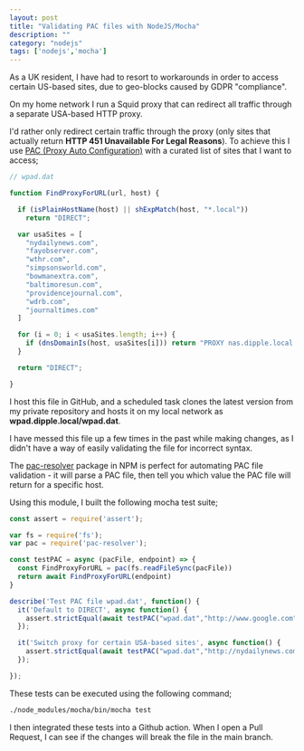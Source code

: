 ```yaml
---
layout: post
title: "Validating PAC files with NodeJS/Mocha"
description: ""
category: "nodejs"
tags: ['nodejs','mocha']
---
```


As a UK resident, I have had to resort to workarounds in order to access certain US-based sites, due to geo-blocks caused by GDPR "compliance".

On my home network I run a Squid proxy that can redirect all traffic through a separate USA-based HTTP proxy.

I'd rather only redirect certain traffic through the proxy (only sites that actually return **HTTP 451 Unavailable For Legal Reasons**). To achieve this I use [PAC (Proxy Auto Configuration)](https://en.wikipedia.org/wiki/Proxy_auto-config) with a curated list of sites that I want to access;

```javascript
// wpad.dat

function FindProxyForURL(url, host) {

  if (isPlainHostName(host) || shExpMatch(host, "*.local"))
    return "DIRECT";

  var usaSites = [
    "nydailynews.com",
    "fayobserver.com",
    "wthr.com",
    "simpsonsworld.com",
    "bowmanextra.com",
    "baltimoresun.com",
    "providencejournal.com",
    "wdrb.com",
    "journaltimes.com"
  ]

  for (i = 0; i < usaSites.length; i++) {
    if (dnsDomainIs(host, usaSites[i])) return "PROXY nas.dipple.local:3128"
  }

  return "DIRECT";

}

```

I host this file in GitHub, and a scheduled task clones the latest version from my private repository and hosts it on my local network as **wpad.dipple.local/wpad.dat**.

I have messed this file up a few times in the past while making changes, as I didn't have a way of easily validating the file for incorrect syntax.

The [pac-resolver](https://preview.npmjs.com/package/pac-resolver) package in NPM is perfect for automating PAC file validation - it will parse a PAC  file, then tell you which value the PAC file will return for a specific host.

Using this module, I built the following mocha test suite;

```javascript
const assert = require('assert');

var fs = require('fs');
var pac = require('pac-resolver');

const testPAC = async (pacFile, endpoint) => {
  const FindProxyForURL = pac(fs.readFileSync(pacFile))
  return await FindProxyForURL(endpoint)
}

describe('Test PAC file wpad.dat', function() {
  it('Default to DIRECT', async function() {
    assert.strictEqual(await testPAC("wpad.dat","http://www.google.com"), "DIRECT");
  });

  it('Switch proxy for certain USA-based sites', async function() {
    assert.strictEqual(await testPAC("wpad.dat","http://nydailynews.com"), "PROXY nas.dipple.local:3128");
  });

});
```

These tests can be executed using the following command;

```bash
./node_modules/mocha/bin/mocha test
```

I then integrated these tests into a Github action. When I open a Pull Request, I can see if the changes will break the file in the main branch.
